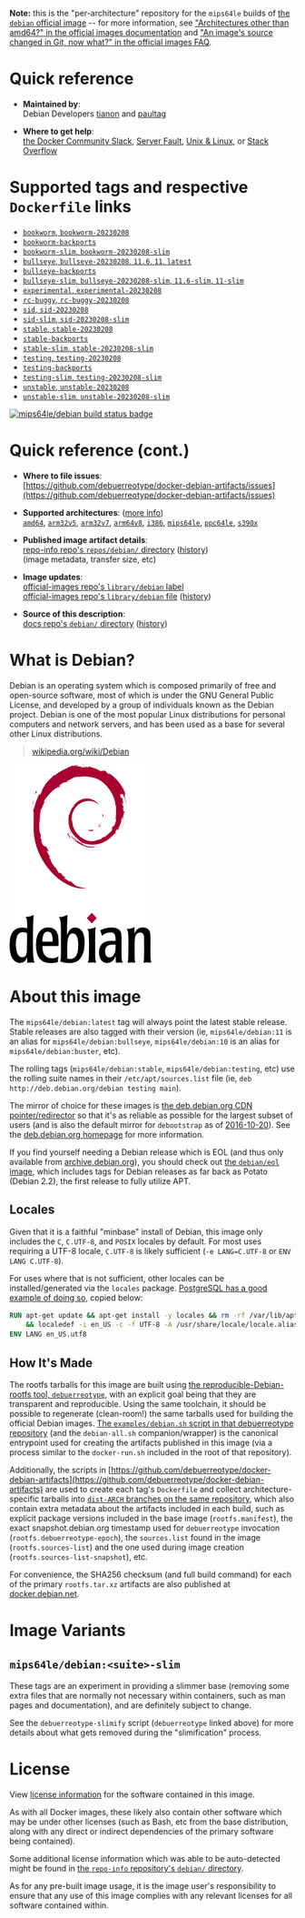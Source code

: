 <!--

********************************************************************************

WARNING:

    DO NOT EDIT "debian/README.md"

    IT IS AUTO-GENERATED

    (from the other files in "debian/" combined with a set of templates)

********************************************************************************

-->

**Note:** this is the "per-architecture" repository for the `mips64le` builds of [the `debian` official image](https://hub.docker.com/_/debian) -- for more information, see ["Architectures other than amd64?" in the official images documentation](https://github.com/docker-library/official-images#architectures-other-than-amd64) and ["An image's source changed in Git, now what?" in the official images FAQ](https://github.com/docker-library/faq#an-images-source-changed-in-git-now-what).

# Quick reference

-	**Maintained by**:  
	Debian Developers [tianon](https://qa.debian.org/developer.php?login=tianon) and [paultag](https://qa.debian.org/developer.php?login=paultag)

-	**Where to get help**:  
	[the Docker Community Slack](https://dockr.ly/comm-slack), [Server Fault](https://serverfault.com/help/on-topic), [Unix & Linux](https://unix.stackexchange.com/help/on-topic), or [Stack Overflow](https://stackoverflow.com/help/on-topic)

# Supported tags and respective `Dockerfile` links

-	[`bookworm`, `bookworm-20230208`](https://github.com/debuerreotype/docker-debian-artifacts/blob/12fc2240a50c8b7076f7fefc67a433915497685a/bookworm/Dockerfile)
-	[`bookworm-backports`](https://github.com/debuerreotype/docker-debian-artifacts/blob/12fc2240a50c8b7076f7fefc67a433915497685a/bookworm/backports/Dockerfile)
-	[`bookworm-slim`, `bookworm-20230208-slim`](https://github.com/debuerreotype/docker-debian-artifacts/blob/12fc2240a50c8b7076f7fefc67a433915497685a/bookworm/slim/Dockerfile)
-	[`bullseye`, `bullseye-20230208`, `11.6`, `11`, `latest`](https://github.com/debuerreotype/docker-debian-artifacts/blob/12fc2240a50c8b7076f7fefc67a433915497685a/bullseye/Dockerfile)
-	[`bullseye-backports`](https://github.com/debuerreotype/docker-debian-artifacts/blob/12fc2240a50c8b7076f7fefc67a433915497685a/bullseye/backports/Dockerfile)
-	[`bullseye-slim`, `bullseye-20230208-slim`, `11.6-slim`, `11-slim`](https://github.com/debuerreotype/docker-debian-artifacts/blob/12fc2240a50c8b7076f7fefc67a433915497685a/bullseye/slim/Dockerfile)
-	[`experimental`, `experimental-20230208`](https://github.com/debuerreotype/docker-debian-artifacts/blob/12fc2240a50c8b7076f7fefc67a433915497685a/experimental/Dockerfile)
-	[`rc-buggy`, `rc-buggy-20230208`](https://github.com/debuerreotype/docker-debian-artifacts/blob/12fc2240a50c8b7076f7fefc67a433915497685a/rc-buggy/Dockerfile)
-	[`sid`, `sid-20230208`](https://github.com/debuerreotype/docker-debian-artifacts/blob/12fc2240a50c8b7076f7fefc67a433915497685a/sid/Dockerfile)
-	[`sid-slim`, `sid-20230208-slim`](https://github.com/debuerreotype/docker-debian-artifacts/blob/12fc2240a50c8b7076f7fefc67a433915497685a/sid/slim/Dockerfile)
-	[`stable`, `stable-20230208`](https://github.com/debuerreotype/docker-debian-artifacts/blob/12fc2240a50c8b7076f7fefc67a433915497685a/stable/Dockerfile)
-	[`stable-backports`](https://github.com/debuerreotype/docker-debian-artifacts/blob/12fc2240a50c8b7076f7fefc67a433915497685a/stable/backports/Dockerfile)
-	[`stable-slim`, `stable-20230208-slim`](https://github.com/debuerreotype/docker-debian-artifacts/blob/12fc2240a50c8b7076f7fefc67a433915497685a/stable/slim/Dockerfile)
-	[`testing`, `testing-20230208`](https://github.com/debuerreotype/docker-debian-artifacts/blob/12fc2240a50c8b7076f7fefc67a433915497685a/testing/Dockerfile)
-	[`testing-backports`](https://github.com/debuerreotype/docker-debian-artifacts/blob/12fc2240a50c8b7076f7fefc67a433915497685a/testing/backports/Dockerfile)
-	[`testing-slim`, `testing-20230208-slim`](https://github.com/debuerreotype/docker-debian-artifacts/blob/12fc2240a50c8b7076f7fefc67a433915497685a/testing/slim/Dockerfile)
-	[`unstable`, `unstable-20230208`](https://github.com/debuerreotype/docker-debian-artifacts/blob/12fc2240a50c8b7076f7fefc67a433915497685a/unstable/Dockerfile)
-	[`unstable-slim`, `unstable-20230208-slim`](https://github.com/debuerreotype/docker-debian-artifacts/blob/12fc2240a50c8b7076f7fefc67a433915497685a/unstable/slim/Dockerfile)

[![mips64le/debian build status badge](https://img.shields.io/jenkins/s/https/doi-janky.infosiftr.net/job/multiarch/job/mips64le/job/debian.svg?label=mips64le/debian%20%20build%20job)](https://doi-janky.infosiftr.net/job/multiarch/job/mips64le/job/debian/)

# Quick reference (cont.)

-	**Where to file issues**:  
	[https://github.com/debuerreotype/docker-debian-artifacts/issues](https://github.com/debuerreotype/docker-debian-artifacts/issues)

-	**Supported architectures**: ([more info](https://github.com/docker-library/official-images#architectures-other-than-amd64))  
	[`amd64`](https://hub.docker.com/r/amd64/debian/), [`arm32v5`](https://hub.docker.com/r/arm32v5/debian/), [`arm32v7`](https://hub.docker.com/r/arm32v7/debian/), [`arm64v8`](https://hub.docker.com/r/arm64v8/debian/), [`i386`](https://hub.docker.com/r/i386/debian/), [`mips64le`](https://hub.docker.com/r/mips64le/debian/), [`ppc64le`](https://hub.docker.com/r/ppc64le/debian/), [`s390x`](https://hub.docker.com/r/s390x/debian/)

-	**Published image artifact details**:  
	[repo-info repo's `repos/debian/` directory](https://github.com/docker-library/repo-info/blob/master/repos/debian) ([history](https://github.com/docker-library/repo-info/commits/master/repos/debian))  
	(image metadata, transfer size, etc)

-	**Image updates**:  
	[official-images repo's `library/debian` label](https://github.com/docker-library/official-images/issues?q=label%3Alibrary%2Fdebian)  
	[official-images repo's `library/debian` file](https://github.com/docker-library/official-images/blob/master/library/debian) ([history](https://github.com/docker-library/official-images/commits/master/library/debian))

-	**Source of this description**:  
	[docs repo's `debian/` directory](https://github.com/docker-library/docs/tree/master/debian) ([history](https://github.com/docker-library/docs/commits/master/debian))

# What is Debian?

Debian is an operating system which is composed primarily of free and open-source software, most of which is under the GNU General Public License, and developed by a group of individuals known as the Debian project. Debian is one of the most popular Linux distributions for personal computers and network servers, and has been used as a base for several other Linux distributions.

> [wikipedia.org/wiki/Debian](https://en.wikipedia.org/wiki/Debian)

![logo](https://raw.githubusercontent.com/docker-library/docs/b449be7df57e9ed9086bb5821bfb5d6cdc5d67a4/debian/logo.png)

# About this image

The `mips64le/debian:latest` tag will always point the latest stable release. Stable releases are also tagged with their version (ie, `mips64le/debian:11` is an alias for `mips64le/debian:bullseye`, `mips64le/debian:10` is an alias for `mips64le/debian:buster`, etc).

The rolling tags (`mips64le/debian:stable`, `mips64le/debian:testing`, etc) use the rolling suite names in their `/etc/apt/sources.list` file (ie, `deb http://deb.debian.org/debian testing main`).

The mirror of choice for these images is [the deb.debian.org CDN pointer/redirector](https://deb.debian.org) so that it's as reliable as possible for the largest subset of users (and is also the default mirror for `debootstrap` as of [2016-10-20](https://anonscm.debian.org/cgit/d-i/debootstrap.git/commit/?id=9e8bc60ad1ccf3a25ce7890526b70059f3e770de)). See the [deb.debian.org homepage](https://deb.debian.org) for more information.

If you find yourself needing a Debian release which is EOL (and thus only available from [archive.debian.org](http://archive.debian.org)), you should check out [the `debian/eol` image](https://hub.docker.com/r/debian/eol/), which includes tags for Debian releases as far back as Potato (Debian 2.2), the first release to fully utilize APT.

## Locales

Given that it is a faithful "minbase" install of Debian, this image only includes the `C`, `C.UTF-8`, and `POSIX` locales by default. For most uses requiring a UTF-8 locale, `C.UTF-8` is likely sufficient (`-e LANG=C.UTF-8` or `ENV LANG C.UTF-8`).

For uses where that is not sufficient, other locales can be installed/generated via the `locales` package. [PostgreSQL has a good example of doing so](https://github.com/docker-library/postgres/blob/69bc540ecfffecce72d49fa7e4a46680350037f9/9.6/Dockerfile#L21-L24), copied below:

```dockerfile
RUN apt-get update && apt-get install -y locales && rm -rf /var/lib/apt/lists/* \
	&& localedef -i en_US -c -f UTF-8 -A /usr/share/locale/locale.alias en_US.UTF-8
ENV LANG en_US.utf8
```

## How It's Made

The rootfs tarballs for this image are built using [the reproducible-Debian-rootfs tool, `debuerreotype`](https://github.com/debuerreotype/debuerreotype), with an explicit goal being that they are transparent and reproducible. Using the same toolchain, it should be possible to regenerate (clean-room!) the same tarballs used for building the official Debian images. [The `examples/debian.sh` script in that debuerreotype repository](https://github.com/debuerreotype/debuerreotype/blob/master/examples/debian.sh) (and the `debian-all.sh` companion/wrapper) is the canonical entrypoint used for creating the artifacts published in this image (via a process similar to the `docker-run.sh` included in the root of that repository).

Additionally, the scripts in [https://github.com/debuerreotype/docker-debian-artifacts](https://github.com/debuerreotype/docker-debian-artifacts) are used to create each tag's `Dockerfile` and collect architecture-specific tarballs into [`dist-ARCH` branches on the same repository](https://github.com/debuerreotype/docker-debian-artifacts/branches), which also contain extra metadata about the artifacts included in each build, such as explicit package versions included in the base image (`rootfs.manifest`), the exact snapshot.debian.org timestamp used for `debuerreotype` invocation (`rootfs.debuerreotype-epoch`), the `sources.list` found in the image (`rootfs.sources-list`) and the one used during image creation (`rootfs.sources-list-snapshot`), etc.

For convenience, the SHA256 checksum (and full build command) for each of the primary `rootfs.tar.xz` artifacts are also published at [docker.debian.net](https://docker.debian.net/).

# Image Variants

## `mips64le/debian:<suite>-slim`

These tags are an experiment in providing a slimmer base (removing some extra files that are normally not necessary within containers, such as man pages and documentation), and are definitely subject to change.

See the `debuerreotype-slimify` script (`debuerreotype` linked above) for more details about what gets removed during the "slimification" process.

# License

View [license information](https://www.debian.org/social_contract#guidelines) for the software contained in this image.

As with all Docker images, these likely also contain other software which may be under other licenses (such as Bash, etc from the base distribution, along with any direct or indirect dependencies of the primary software being contained).

Some additional license information which was able to be auto-detected might be found in [the `repo-info` repository's `debian/` directory](https://github.com/docker-library/repo-info/tree/master/repos/debian).

As for any pre-built image usage, it is the image user's responsibility to ensure that any use of this image complies with any relevant licenses for all software contained within.
